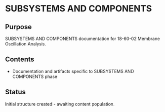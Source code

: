 # SUBSYSTEMS AND COMPONENTS

## Purpose
SUBSYSTEMS AND COMPONENTS documentation for 18-60-02 Membrane Oscillation Analysis.

## Contents
- Documentation and artifacts specific to SUBSYSTEMS AND COMPONENTS phase

## Status
Initial structure created - awaiting content population.
